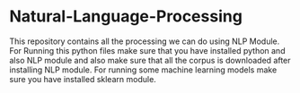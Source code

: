 # Natural-Language-Processing
This repository contains all the processing we can do using NLP Module.
For Running this python files make sure that you have installed python and also NLP module and also make sure that all the corpus is downloaded after installing NLP module. For running some machine learning models make sure you have installed sklearn module.
